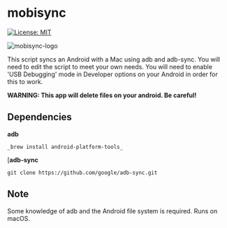 # mobisync

[![License: MIT](https://img.shields.io/badge/License-MIT-red.svg)](https://opensource.org/licenses/MIT)

![mobisync-logo](https://gugulet.hu/site/wp-content/uploads/mobisync-logo-1200x600-1.png)

This script syncs an Android with a Mac using adb and adb-sync. You will need to edit the script to meet your own needs. You will need to enable 'USB Debugging' mode in Developer options on your Android in order for this to work.

**WARNING: This app will delete files on your android. Be careful!**

## Dependencies

**adb**

```
_brew install android-platform-tools_
```

[**adb-sync**

```
git clone https://github.com/google/adb-sync.git
```

## Note

Some knowledge of adb and the Android file system is required. Runs on macOS.
